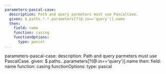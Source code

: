 ```yaml
---
parameters-pascal-case:
  description: Path and query parmeters must use PascalCase.
  given: $.paths.*.*.parameters[?(@.in=='query')].name
  then:
    field: name
    function: casing
    functionOptions:
      type: pascal
...
```

parameters-pascal-case:
  description: Path and query parmeters must use PascalCase.
  given: $.paths.*.*.parameters[?(@.in=='query')].name
  then:
    field: name
    function: casing
    functionOptions:
      type: pascal